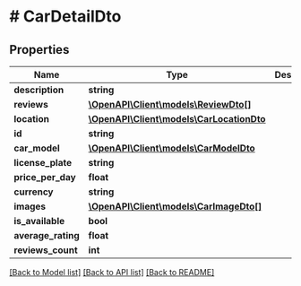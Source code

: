 # # CarDetailDto

## Properties

Name | Type | Description | Notes
------------ | ------------- | ------------- | -------------
**description** | **string** |  | [optional]
**reviews** | [**\OpenAPI\Client\models\ReviewDto[]**](ReviewDto.md) |  | [optional]
**location** | [**\OpenAPI\Client\models\CarLocationDto**](CarLocationDto.md) |  | [optional]
**id** | **string** |  | [optional]
**car_model** | [**\OpenAPI\Client\models\CarModelDto**](CarModelDto.md) |  | [optional]
**license_plate** | **string** |  | [optional]
**price_per_day** | **float** |  | [optional]
**currency** | **string** |  | [optional]
**images** | [**\OpenAPI\Client\models\CarImageDto[]**](CarImageDto.md) |  | [optional]
**is_available** | **bool** |  | [optional]
**average_rating** | **float** |  | [optional]
**reviews_count** | **int** |  | [optional]

[[Back to Model list]](../../README.md#models) [[Back to API list]](../../README.md#endpoints) [[Back to README]](../../README.md)
